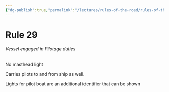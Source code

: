 ```yaml
---
{"dg-publish":true,"permalink":"/lectures/rules-of-the-road/rules-of-the-road-index/rule-29-pilot-vessels/","created":"2025-05-29T15:40:18.416-04:00","updated":"2025-05-29T21:26:48.950-04:00"}
---
```


# Rule 29

###### Vessel engaged in Pilotage duties
No masthead light

Carries pilots to and from ship as well. 

Lights for pilot boat are an additional identifier that can be shown
